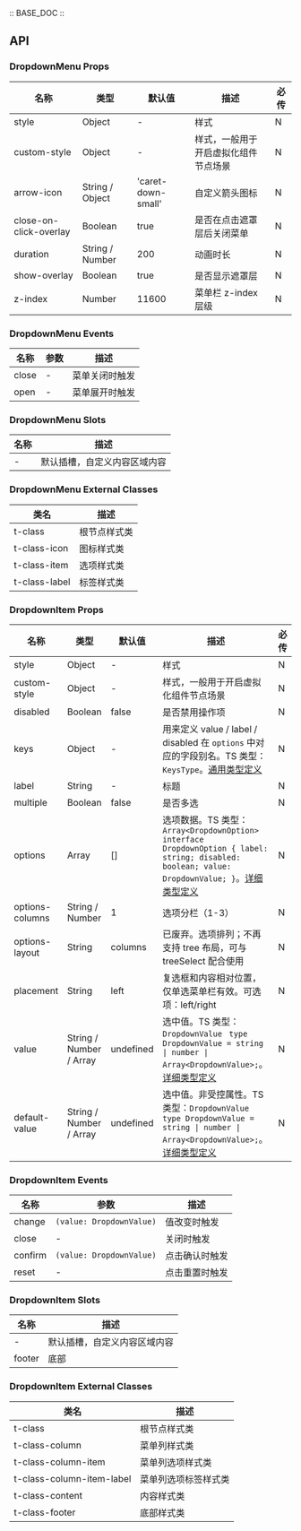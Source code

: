 :: BASE_DOC ::

## API

### DropdownMenu Props

名称 | 类型 | 默认值 | 描述 | 必传
-- | -- | -- | -- | --
style | Object | - | 样式 | N
custom-style | Object | - | 样式，一般用于开启虚拟化组件节点场景 | N
arrow-icon | String / Object | 'caret-down-small' | 自定义箭头图标 | N
close-on-click-overlay | Boolean | true | 是否在点击遮罩层后关闭菜单 | N
duration | String / Number | 200 | 动画时长 | N
show-overlay | Boolean | true | 是否显示遮罩层 | N
z-index | Number | 11600 | 菜单栏 z-index 层级 | N

### DropdownMenu Events

名称 | 参数 | 描述
-- | -- | --
close | \- | 菜单关闭时触发
open | \- | 菜单展开时触发

### DropdownMenu Slots

名称 | 描述
-- | --
\- | 默认插槽，自定义内容区域内容

### DropdownMenu External Classes

类名 | 描述
-- | --
t-class | 根节点样式类
t-class-icon | 图标样式类
t-class-item | 选项样式类
t-class-label | 标签样式类


### DropdownItem Props

名称 | 类型 | 默认值 | 描述 | 必传
-- | -- | -- | -- | --
style | Object | - | 样式 | N
custom-style | Object | - | 样式，一般用于开启虚拟化组件节点场景 | N
disabled | Boolean | false | 是否禁用操作项 | N
keys | Object | - | 用来定义 value / label / disabled 在 `options` 中对应的字段别名。TS 类型：`KeysType`。[通用类型定义](https://github.com/Tencent/tdesign-miniprogram/blob/develop/packages/components/common/common.ts) | N
label | String | - | 标题 | N
multiple | Boolean | false | 是否多选 | N
options | Array | [] | 选项数据。TS 类型：`Array<DropdownOption>` `interface DropdownOption { label: string; disabled: boolean; value: DropdownValue; }`。[详细类型定义](https://github.com/Tencent/tdesign-miniprogram/blob/develop/packages/components/dropdown-item/type.ts) | N
options-columns | String / Number | 1 | 选项分栏（1-3） | N
options-layout | String | columns | 已废弃。选项排列；不再支持 tree 布局，可与 treeSelect 配合使用 | N
placement | String | left | 复选框和内容相对位置，仅单选菜单栏有效。可选项：left/right | N
value | String / Number / Array | undefined | 选中值。TS 类型：`DropdownValue ` `type DropdownValue = string \| number \| Array<DropdownValue>;`。[详细类型定义](https://github.com/Tencent/tdesign-miniprogram/blob/develop/packages/components/dropdown-item/type.ts) | N
default-value | String / Number / Array | undefined | 选中值。非受控属性。TS 类型：`DropdownValue ` `type DropdownValue = string \| number \| Array<DropdownValue>;`。[详细类型定义](https://github.com/Tencent/tdesign-miniprogram/blob/develop/packages/components/dropdown-item/type.ts) | N

### DropdownItem Events

名称 | 参数 | 描述
-- | -- | --
change | `(value: DropdownValue)` | 值改变时触发
close | \- | 关闭时触发
confirm | `(value: DropdownValue)` | 点击确认时触发
reset | \- | 点击重置时触发

### DropdownItem Slots

名称 | 描述
-- | --
\- | 默认插槽，自定义内容区域内容
footer | 底部

### DropdownItem External Classes

类名 | 描述
-- | --
t-class | 根节点样式类
t-class-column | 菜单列样式类
t-class-column-item | 菜单列选项样式类
t-class-column-item-label | 菜单列选项标签样式类
t-class-content | 内容样式类
t-class-footer | 底部样式类
